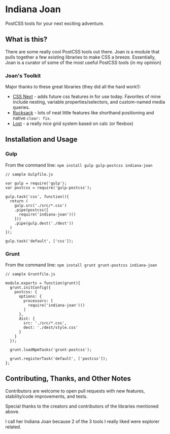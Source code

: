 # Indiana Joan
PostCSS tools for your next exciting adventure.

## What is this?
There are some really cool PostCSS tools out there. Joan is a module that pulls
together a few existing libraries to make CSS a breeze. Essentially, Joan is a
curator of some of the most useful PostCSS tools (in my opinion)

### Joan's Toolkit
Major thanks to these great libraries (they did all the hard work!):

* [CSS Next]() - adds future css features in for use today. Favorites of mine
include nesting, variable properties/selectors, and custom-named media queries.
* [Rucksack]() - lots of neat little features like shorthand positioning and
native `clear: fix`.
* [Lost]() - a really nice grid system based on calc (or flexbox)

## Installation and Usage

### Gulp
From the command line: `npm install gulp gulp-postcss indiana-joan`

```
// sample Gulpfile.js

var gulp = require('gulp');
var postcss = require('gulp-postcss');

gulp.task('css', function(){
  return (
    gulp.src('./src/*.css')
    .pipe(postcss([
      require('indiana-joan')()
    ]))
    .pipe(gulp.dest('./dest'))
  )
});

gulp.task('default', ['css']);
```

### Grunt
From the command line: `npm install grunt grunt-postcss indiana-joan`

```
// sample Gruntfile.js

module.exports = function(grunt){
  grunt.initConfig({
    postcss: {
      options: {
        processors: [
          require('indiana-joan')()
        ]
      },
      dist: {
        src: './src/*.css',
        dest: './dest/style.css'
      }
    }
  });

  grunt.loadNpmTasks('grunt-postcss');

  grunt.registerTask('default', ['postcss']);
};

```

## Contributing, Thanks, and Other Notes
Contributors are welcome to open pull requests with new features, stability/code
improvements, and tests.

Special thanks to the creators and contributors of the libraries mentioned above.

I call her Indiana Joan because 2 of the 3 tools I really liked were explorer
related.
